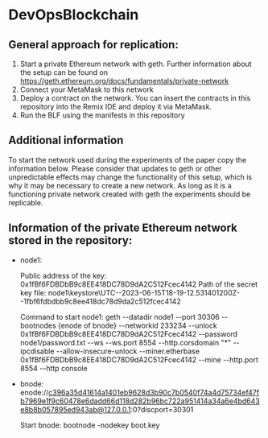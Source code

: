 # DevOpsBlockchain

## General approach for replication:

   1. Start a private Ethereum network with geth. Further information about the setup can be found on https://geth.ethereum.org/docs/fundamentals/private-network
   2. Connect your MetaMask to this network
   3. Deploy a contract on the network. You can insert the contracts in this repository into the Remix IDE and deploy it via MetaMask.
   4. Run the BLF using the manifests in this repository

## Additional information

   To start the network used during the experiments of the paper copy the information below. 
   Please consider that updates to geth or other unpredictable effects may change the functionality of this setup, which is why it may be necessary to create a new network.
   As long as it is a functioning private network created with geth the experiments should be replicable.

## Information of the private Ethereum network stored in the repository:

   - node1:
   
      Public address of the key:   0x1fBf6FDBDbB9c8EE418DC78D9dA2C512Fcec4142
      Path of the secret key file: node1\keystore\UTC--2023-06-15T18-19-12.531401200Z--1fbf6fdbdbb9c8ee418dc78d9da2c512fcec4142
      
      Command to start node1:
      geth --datadir node1 --port 30306 --bootnodes {enode of bnode}  --networkid 233234 --unlock 0x1fBf6FDBDbB9c8EE418DC78D9dA2C512Fcec4142 --password node1/password.txt --ws --ws.port 8554 --http.corsdomain "*" --ipcdisable --allow-insecure-unlock --miner.etherbase 0x1fBf6FDBDbB9c8EE418DC78D9dA2C512Fcec4142 --mine --http.port 8554 --http  console
   
   - bnode:
      enode://c396a35d41614a1401eb9628d3b90c7b0540f74a4d75734ef47fb7969e1f9c60478e6dadd66d118d282b96bc722a951414a34a6e4bd643e8b8b057895ed943ab@127.0.0.1:0?discport=30301
      
      Start bnode:
      bootnode -nodekey boot.key

